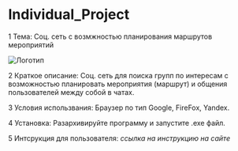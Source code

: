 # Individual_Project
1 Тема: Соц. сеть с возмжностью планирования маршрутов мероприятий

![Логотип](https://i.pinimg.com/474x/57/9d/27/579d27ca2be7cf205166c6375d706ef9.jpg)

2 Краткое описание: Соц. сеть для поиска групп по интересам с возможностью планировать мероприятия (маршрут) и общения пользователей между собой в чатах.

3 Условия использвания: Браузер по тип Google, FireFox, Yandex.

4 Установка: Разархивируйте программу и запустите .exe файл.

5 Интсрукция для пользователя: *ссылка на инструкцию на сайте*
